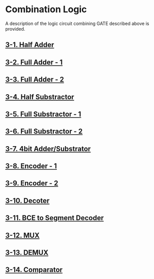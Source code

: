 
# Combination Logic 

A description of the logic circuit combining GATE described above is provided.


## [3-1. Half Adder](./3-01.HA.md)

## [3-2. Full Adder - 1](./3-02.FA.md)

## [3-3. Full Adder - 2](./3-03.HAFA.md)

## [3-4. Half Substractor ](./3-04.HS.md)

## [3-5. Full Substractor - 1](./3-05.FS.md)

## [3-6. Full Substractor - 2](./3-06.HSFS.md)

## [3-7. 4bit Adder/Substrator](./3-07.4bit_Adder_Sub.md)

## [3-8. Encoder - 1](./3-08.ENCODER.md)

## [3-9. Encoder - 2](./3-09.ENCODER2.md)

## [3-10. Decoter](./3-10.DECODER.md)

## [3-11. BCE to Segment Decoder](./3-11.BCD2SEG.md)

## [3-12. MUX](./3-12.MUX.md)

## [3-13. DEMUX](./3-13.DEMUX.md)

## [3-14. Comparator](./3-14.Comparator.md)



